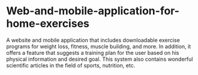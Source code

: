 # Web-and-mobile-application-for-home-exercises
A website and mobile application that includes downloadable exercise programs for weight loss, fitness, muscle building, and more. In addition, it offers a feature that suggests a training plan for the user based on his physical information and desired goal. This system also contains wonderful scientific articles in the field of sports, nutrition, etc.
